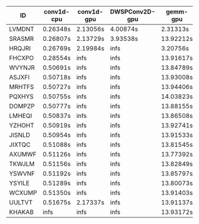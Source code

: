 |ID|conv1d-cpu|conv1d-gpu|DWSPConv2D-gpu|gemm-gpu|avg|
|-|-|-|-|-|-|
|LVMDNT|0.26348s|2.13056s|4.00874s|2.31313s|2.17898s|
|SRASMR|0.26807s|2.13729s|3.93538s|13.92212s|5.06571s|
|HRQJRI|0.26769s|2.19984s|infs|3.20756s|infs|
|FHCXPO|0.28554s|infs|infs|13.91617s|infs|
|WVYNJR|0.50691s|infs|infs|13.84789s|infs|
|ASJXFI|0.50718s|infs|infs|13.93008s|infs|
|MRHTFS|0.50727s|infs|infs|13.94406s|infs|
|PQXHYS|0.50755s|infs|infs|14.03823s|infs|
|DOMPZP|0.50777s|infs|infs|13.88155s|infs|
|LMHEQI|0.50837s|infs|infs|13.86508s|infs|
|YZHOHT|0.50919s|infs|infs|13.92741s|infs|
|JISNLD|0.50954s|infs|infs|13.91533s|infs|
|JIXTQC|0.51088s|infs|infs|13.81545s|infs|
|AXUMWF|0.51126s|infs|infs|13.77392s|infs|
|TKWJLM|0.51156s|infs|infs|13.82849s|infs|
|YSWVNF|0.51192s|infs|infs|13.85797s|infs|
|YSYILE|0.51289s|infs|infs|13.80073s|infs|
|WCXUMP|0.51350s|infs|infs|13.91403s|infs|
|UULTVT|0.51675s|2.17337s|infs|13.91137s|infs|
|KHAKAB|infs|infs|infs|13.93172s|infs|
